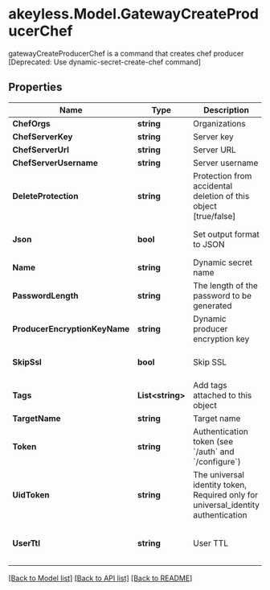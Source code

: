 # akeyless.Model.GatewayCreateProducerChef
gatewayCreateProducerChef is a command that creates chef producer [Deprecated: Use dynamic-secret-create-chef command]

## Properties

Name | Type | Description | Notes
------------ | ------------- | ------------- | -------------
**ChefOrgs** | **string** | Organizations | [optional] 
**ChefServerKey** | **string** | Server key | [optional] 
**ChefServerUrl** | **string** | Server URL | [optional] 
**ChefServerUsername** | **string** | Server username | [optional] 
**DeleteProtection** | **string** | Protection from accidental deletion of this object [true/false] | [optional] 
**Json** | **bool** | Set output format to JSON | [optional] [default to false]
**Name** | **string** | Dynamic secret name | 
**PasswordLength** | **string** | The length of the password to be generated | [optional] 
**ProducerEncryptionKeyName** | **string** | Dynamic producer encryption key | [optional] 
**SkipSsl** | **bool** | Skip SSL | [optional] [default to true]
**Tags** | **List&lt;string&gt;** | Add tags attached to this object | [optional] 
**TargetName** | **string** | Target name | [optional] 
**Token** | **string** | Authentication token (see &#x60;/auth&#x60; and &#x60;/configure&#x60;) | [optional] 
**UidToken** | **string** | The universal identity token, Required only for universal_identity authentication | [optional] 
**UserTtl** | **string** | User TTL | [optional] [default to "60m"]

[[Back to Model list]](../README.md#documentation-for-models) [[Back to API list]](../README.md#documentation-for-api-endpoints) [[Back to README]](../README.md)

